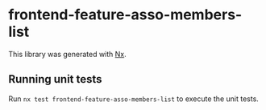 # frontend-feature-asso-members-list

This library was generated with [Nx](https://nx.dev).

## Running unit tests

Run `nx test frontend-feature-asso-members-list` to execute the unit tests.

